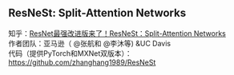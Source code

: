 

## ResNeSt: Split-Attention Networks
知乎：[ResNet最强改进版来了！ResNeSt：Split-Attention Networks](https://zhuanlan.zhihu.com/p/132655457)    
作者团队：亚马逊（ @张航和 
@李沐等) &UC Davis    
代码（提供PyTorch和MXNet双版本）：https://github.com/zhanghang1989/ResNeSt  

